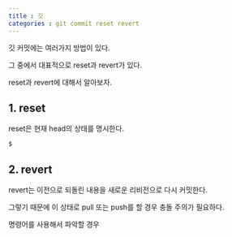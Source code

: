 ```yaml
---
title : 깃 
categories : git commit reset revert
---
```


깃 커밋에는 여러가지 방법이 있다.

그 중에서 대표적으로 reset과 revert가 있다.

reset과 revert에 대해서 알아보자.

## 1. reset

reset은 현재 head의 상태를 명시한다.


```sh
$ 
```


## 2. revert

revert는 이전으로 되돌린 내용을 새로운 리비전으로 다시 커밋한다.

그렇기 때문에 이 상태로 pull 또는 push를 할 경우 충돌 주의가 필요하다.

명령어를 사용해서 파악할 경우









